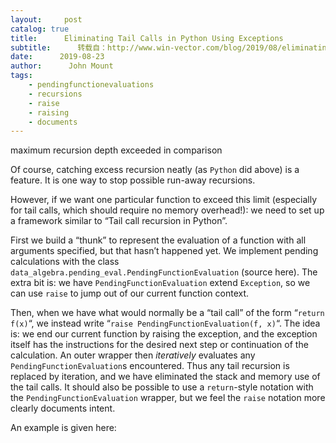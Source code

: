 ```yaml
---
layout:     post
catalog: true
title:      Eliminating Tail Calls in Python Using Exceptions
subtitle:      转载自：http://www.win-vector.com/blog/2019/08/eliminating-tail-calls-in-python-using-exceptions/
date:      2019-08-23
author:      John Mount
tags:
    - pendingfunctionevaluations
    - recursions
    - raise
    - raising
    - documents
---
```




maximum recursion depth exceeded in comparison



Of course, catching excess recursion neatly (as `Python` did above) is a feature. It is one way to stop possible run-away recursions.

However, if we want one particular function to exceed this limit (especially for tail calls, which should require no memory overhead!): we need to set up a framework similar to “Tail call recursion in Python”.

First we build a “thunk” to represent the evaluation of a function with all arguments specified, but that hasn’t happened yet. We implement pending calculations with the class `data_algebra.pending_eval.PendingFunctionEvaluation` (source here). The extra bit is: we have `PendingFunctionEvaluation` extend `Exception`, so we can use `raise` to jump out of our current function context.

Then, when we have what would normally be a “tail call” of the form “`return f(x)`“, we instead write “`raise PendingFunctionEvaluation(f, x)`“. The idea is: we end our current function by raising the exception, and the exception itself has the instructions for the desired next step or continuation of the calculation. An outer wrapper then *iteratively* evaluates any `PendingFunctionEvaluation`s encountered. Thus any tail recursion is replaced by iteration, and we have eliminated the stack and memory use of the tail calls. It should also be possible to use a `return`-style notation with the `PendingFunctionEvaluation` wrapper, but we feel the `raise` notation more clearly documents intent. 

An example is given here:
